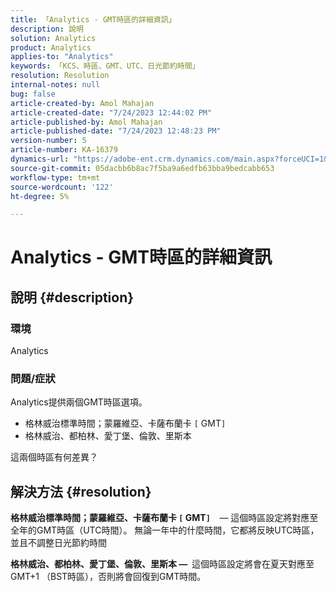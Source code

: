 ```yaml
---
title: 「Analytics - GMT時區的詳細資訊」
description: 說明
solution: Analytics
product: Analytics
applies-to: "Analytics"
keywords: 「KCS、時區、GMT、UTC、日光節約時間」
resolution: Resolution
internal-notes: null
bug: false
article-created-by: Amol Mahajan
article-created-date: "7/24/2023 12:44:02 PM"
article-published-by: Amol Mahajan
article-published-date: "7/24/2023 12:48:23 PM"
version-number: 5
article-number: KA-16379
dynamics-url: "https://adobe-ent.crm.dynamics.com/main.aspx?forceUCI=1&pagetype=entityrecord&etn=knowledgearticle&id=c0720dc4-1f2a-ee11-bdf4-6045bd006b3d"
source-git-commit: 05dacbb6b8ac7f5ba9a6edfb63bba9bedcabb653
workflow-type: tm+mt
source-wordcount: '122'
ht-degree: 5%

---
```


# Analytics - GMT時區的詳細資訊

## 說明 {#description}


### <b>環境</b>

Analytics



### <b>問題/症狀</b>

Analytics提供兩個GMT時區選項。

- 格林威治標準時間；蒙羅維亞、卡薩布蘭卡 `[` GMT`]`
- 格林威治、都柏林、愛丁堡、倫敦、里斯本


這兩個時區有何差異？


## 解決方法 {#resolution}


<b>格林威治標準時間；蒙羅維亞、卡薩布蘭卡 `[` GMT`]`  </b>  — 這個時區設定將對應至全年的GMT時區（UTC時間）。 無論一年中的什麼時間，它都將反映UTC時區，並且不調整日光節約時間

<b>格林威治、都柏林、愛丁堡、倫敦、里斯本 —  </b>這個時區設定將會在夏天對應至GMT+1 （BST時區），否則將會回復到GMT時間。


